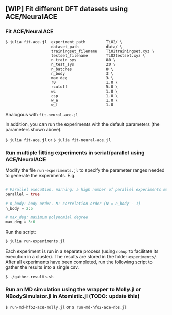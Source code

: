 ## [WIP] Fit different DFT datasets using ACE/NeuralACE

### Fit ACE/NeuralACE

```
$ julia fit-ace.jl  experiment_path         TiO2/ \
                    dataset_path            data/ \
                    trainingset_filename    TiO2trainingset.xyz \
                    testset_filename        TiO2testset.xyz \
                    n_train_sys             80 \
                    n_test_sys              20 \
                    n_batches               8 \
                    n_body                  3 \
                    max_deg                 3 \
                    r0                      1.0 \
                    rcutoff                 5.0 \
                    wL                      1.0 \
                    csp                     1.0 \
                    w_e                     1.0 \
                    w_f                     1.0
```

Analogous with ```fit-neural-ace.jl```

In addition, you can run the experiments with the default parameters (the parameters shown above).

```$ julia fit-ace.jl``` or ```$ julia fit-neural-ace.jl```


### Run multiple fitting experiments in serial/parallel using ACE/NeuralACE

Modify the file `run-experiments.jl` to specify the parameter ranges needed to generate the experiments. E.g.
```julia

# Parallel execution. Warning: a high number of parallel experiments may degrade system performance.
parallel = true

# n_body: body order. N: correlation order (N = n_body - 1)
n_body = 2:5

# max_deg: maximum polynomial degree
max_deg = 3:6
```

Run the script:

```bash
$ julia run-experiments.jl
```

Each experiment is run in a separate process (using `nohup` to facilitate its execution in a cluster).
The results are stored in the folder `experiments/`.
After all experiments have been completed, run the following script to gather the results into a single csv.

```shell
$ ./gather-results.sh
```


### Run an MD simulation using the wrapper to Molly.jl or NBodySimulator.jl in Atomistic.jl (TODO: update this)

```$ run-md-hfo2-ace-molly.jl``` or ```$ run-md-hfo2-ace-nbs.jl```

